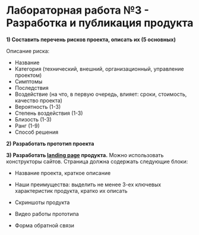 Лабораторная работа №3 - Разработка и публикация продукта
=========================================================

__1) Составить перечень рисков проекта, описать их (5 основных)__

Описание риска:
- Название
- Категория (технический, внешний, организационный, управление проектом)
- Симптомы
- Последствия
- Воздействие (на что, в первую очередь, влияет: сроки, стоимость, качество проекта)
- Вероятность (1-3)
- Степень воздействия (1-3)
- Близость (1-3)
- Ранг (1-9)
- Способ решения

__2) Разработать прототип проекта__

__3) Разработать [landing page](https://ru.wikipedia.org/wiki/%D0%A6%D0%B5%D0%BB%D0%B5%D0%B2%D0%B0%D1%8F_%D1%81%D1%82%D1%80%D0%B0%D0%BD%D0%B8%D1%86%D0%B0) продукта.__ Можно использовать конструкторы сайтов. Страница должна содержать следующие блоки:

  - Название проекта, краткое описание
 
  - Наши преимущества: выделить не менее 3-ех ключевых характеристик продукта, кратко их описать
 
  - Скриншоты продукта
 
  - Видео работы прототипа
 
  - Форма обратной связи 
 
 
